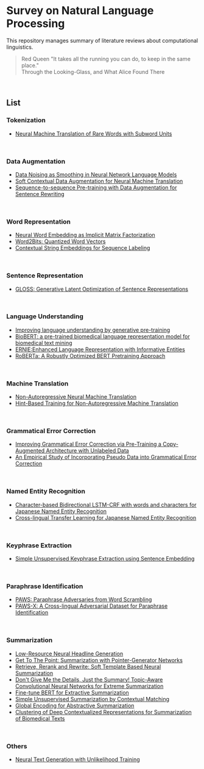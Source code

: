 # Survey on Natural Language Processing
This repository manages summary of literature reviews about computational linguistics.

> Red Queen "It takes all the running you can do, to keep in the same place." <br>
> Through the Looking-Glass, and What Alice Found There
<br>

## List

### Tokenization
- [Neural Machine Translation of Rare Words with Subword Units](https://github.com/t080/survey-nlp/blob/master/docs/wordpiece.md)
<br>


### Data Augmentation
- [Data Noising as Smoothing in Neural Network Language Models](https://github.com/t080/survey-nlp/blob/master/docs/Data_Noising_as_Smoothing_in_Neural_Network_Language_Models.md)
- [Soft Contextual Data Augmentation for Neural Machine Translation](https://github.com/t080/survey-nlp/blob/master/docs/Soft_Contextual_Data_Augmentation_for_Neural_Machine_Translation.md)
- [Sequence-to-sequence Pre-training with Data Augmentation for Sentence Rewriting](https://github.com/t080/survey-nlp/blob/master/docs/Sequence-to-sequence_Pre-training_with_Data_Augmentation_for_Sentence_Rewriting.md)
<br>


### Word Representation
- [Neural Word Embedding as Implicit Matrix Factorization](https://github.com/t080/survey-nlp/blob/master/docs/SPPMI-SVD.md)
- [Word2Bits: Quantized Word Vectors](https://github.com/t080/survey-nlp/blob/master/docs/word2bits.md)
- [Contextual String Embeddings for Sequence Labeling](https://github.com/t080/survey-nlp/blob/master/docs/Contextual_String_Embeddings.md)
<br>


### Sentence Representation
- [GLOSS: Generative Latent Optimization of Sentence Representations](https://github.com/t080/survey-nlp/blob/master/docs/GLOSS.md)
<br>


### Language Understanding
- [Improving language understanding by generative pre-training](https://github.com/t080/survey-nlp/blob/master/docs/GPT.md)
- [BioBERT: a pre-trained biomedical language representation model for biomedical text mining](https://github.com/t080/survey-nlp/blob/master/docs/BioBERT.md)
- [ERNIE:Enhanced Language Representation with Informative Entities](https://github.com/t080/survey-nlp/blob/master/docs/ERNIE.md)
- [RoBERTa: A Robustly Optimized BERT Pretraining Approach](https://github.com/t080/survey-nlp/blob/master/docs/RoBERTa.md)
<br>


### Machine Translation
- [Non-Autoregressive Neural Machine Translation](https://github.com/t080/survey-nlp/blob/master/docs/NAT.md)
- [Hint-Based Training for Non-Autoregressive Machine Translation](https://github.com/t080/survey-nlp/blob/master/docs/Hint-Based_Training_for_Non-Autoregressive_Machine_Translation.md)
<br>


### Grammatical Error Correction
- [Improving Grammatical Error Correction via Pre-Training a Copy-Augmented Architecture with Unlabeled Data](https://github.com/t080/survey-nlp/blob/master/docs/Improving_Grammatical_Error_Correction_via_Pre-Training_a_Copy-Augmented_Architecture_with_Unlabeled_Data.md)
- [An Empirical Study of Incorporating Pseudo Data into Grammatical Error Correction](https://github.com/t080/survey-nlp/blob/master/docs/An_Empirical_Study_of_Incorporating_Pseudo_Data_into_Grammatical_Error_Correction.md)
<br>


### Named Entity Recognition
- [Character-based Bidirectional LSTM-CRF with words and characters for Japanese Named Entity Recognition](https://github.com/t080/survey-nlp/blob/master/docs/char-bilstm-crf.md)
- [Cross-lingual Transfer Learning for Japanese Named Entity Recognition](https://github.com/t080/survey-nlp/blob/master/docs/Cross-lingual_Transfer_Learning_for_Japanese_Named_Entity_Recognition.md)
<br>


### Keyphrase Extraction
- [Simple Unsupervised Keyphrase Extraction using Sentence Embedding](https://github.com/t080/survey-nlp/blob/master/docs/Embedrankpp.md)
<br>


### Paraphrase Identification
- [PAWS: Paraphrase Adversaries from Word Scrambling](https://github.com/t080/survey-nlp/blob/master/docs/PAWS.md)
- [PAWS-X: A Cross-lingual Adversarial Dataset for Paraphrase Identification](https://github.com/t080/survey-nlp/blob/master/docs/PAWSX.md)
<br>


### Summarization
- [Low-Resource Neural Headline Generation](https://github.com/t080/survey-nlp/blob/master/docs/Low-Resource_Neural_Headline_Generation.md)
- [Get To The Point: Summarization with Pointer-Generator Networks](https://github.com/t080/survey-nlp/blob/master/docs/PGEN.md)
- [Retrieve, Rerank and Rewrite: Soft Template Based Neural Summarization](https://github.com/t080/survey-nlp/blob/master/docs/Re3sum.md)
- [Don't Give Me the Details, Just the Summary! Topic-Aware Convolutional Neural Networks for Extreme Summarization](https://github.com/t080/survey-nlp/blob/master/docs/Dont_Give_Me_the_Details_Just_the_Summary.md)
- [Fine-tune BERT for Extractive Summarization](https://github.com/t080/survey-nlp/blob/master/docs/BERTSUM.md)
- [Simple Unsupervised Summarization by Contextual Matching](https://github.com/t080/survey-nlp/blob/master/docs/Simple_Unsupervised_Summarization_by_Contextual_Matching.md)
- [Global Encoding for Abstractive Summarization](https://github.com/t080/survey-nlp/blob/master/docs/Global_Encoding_for_Abstractive_Summarization.md)
- [Clustering of Deep Contextualized Representations for Summarization of Biomedical Texts](https://github.com/t080/survey-nlp/blob/master/docs/biotextsum.md)
<br>


### Others
- [Neural Text Generation with Unlikelihood Training](https://github.com/t080/survey-nlp/blob/master/docs/Neural_Text_Generation_with_Unlikelihood_Training.md)
<br>


